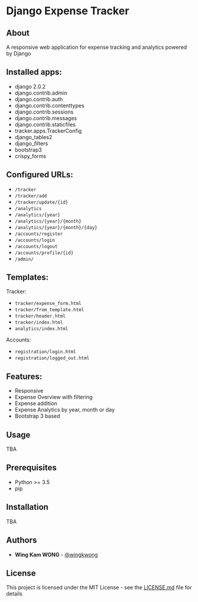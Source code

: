# Django Expense Tracker

## About
A responsive web application for expense tracking and analytics powered by Django

## Installed apps:
* django 2.0.2
* django.contrib.admin
* django.contrib.auth
* django.contrib.contenttypes
* django.contrib.sessions
* django.contrib.messages
* django.contrib.staticfiles
* tracker.apps.TrackerConfig
* django_tables2
* django_filters
* bootstrap3
* crispy_forms

## Configured URLs:

* ``/tracker``
* ``/tracker/add``
* ``/tracker/update/{id}``
* ``/analytics``
* ``/analytics/{year}``
* ``/analytics/{year}/{month}``
* ``/analytics/{year}/{month}/{day}``
* ``/accounts/register``
* ``/accounts/login``
* ``/accounts/logout``
* ``/accounts/profile/{id}``
* ``/admin/``

## Templates:

Tracker:
* ``tracker/expense_form.html``
* ``tracker/from_template.html``
* ``tracker/header.html``
* ``tracker/index.html``
* ``analytics/index.html``

Accounts:
* ``registration/login.html``
* ``registration/logged_out.html``

## Features:

* Responsive 
* Expense Overview with filtering
* Expense addition
* Expense Analytics by year, month or day
* Bootstrap 3 based

## Usage
TBA

## Prerequisites

- Python >= 3.5
- pip

## Installation
TBA

## Authors

* **Wing Kam WONG** -  [@wingkwong](https://github.com/wingkwong)


## License

This project is licensed under the MIT License - see the [LICENSE.md](LICENSE.md) file for details